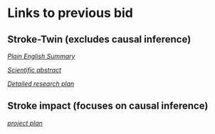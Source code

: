 # Links to previous bid

## Stroke-Twin (excludes causal inference)

[*Plain English Summary*](https://github.com/samuel-book/samuel_pop_bid/blob/main/stroke-twin_archive/plain_english_summary.pdf)

[*Scientific abstract*](https://github.com/samuel-book/samuel_pop_bid/blob/main/stroke-twin_archive/scientific_abstract.pdf)

[*Detailed research plan*](https://github.com/samuel-book/samuel_pop_bid/blob/main/stroke-twin_archive/detailed_research_plan_submitted.pdf)

## Stroke impact (focuses on causal inference)

[*project plan*](https://github.com/samuel-book/samuel_digital_twin_bid/blob/main/stroke-impact-archive/stroke_impact_project_plan.pdf)


